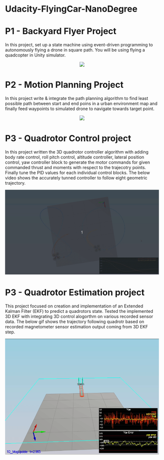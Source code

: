 # Udacity-FlyingCar-NanoDegree

# P1 - Backyard Flyer Project
In this project, set up a state machine using event-driven programming to autonomously flying a drone in square path. You will be using flying a quadcopter in Unity simulator.
<p align="center">
<img src="animations/backyard%20flyer.gif" width="500"/>
</p>

# P2 - Motion Planning Project
In this project write & integrate the path planning algorithm to find least possible path between start and end poins in a urban environment map and finally feed waypoints to simulated drone to navigate towards target point. 
<p align="center">
<img src="animations/motion%20plan%20best.gif" width="500"/>
</p>

# P3 - Quadrotor Control project
In this project written the 3D quadrotor controller algorithm with adding body rate control, roll pitch control, altitude controller, lateral position control, yaw controller block to generate the motor commands for given commanded thrust and moments with respect to the trajecotry points. Finally tune the PID values for each individual control blocks. 
The below video shows the accurately tunned controller to follow eight geometric trajectory.
<p align="center">
<img src="animations/circle%20and%20eight%20trj.gif" width="550"/>
</p>

# P3 - Quadrotor Estimation project
This project focused on creation and implementation of an Extended Kalman Filter (EKF) to predict a quadrotors state. Tested the implemented 3D EKF with integrating 3D control alogorthm on various recorded sensor data. The below gif shows the trajectory following quadrotr based on recorded magnetometer sensor estimation output coming from 3D EKF step.
<p align="center">
<img src="animations/estiamtion.gif" width="550"/>
</p>
